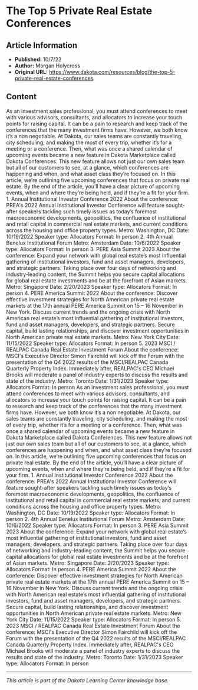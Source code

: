 # The Top 5 Private Real Estate Conferences

## Article Information
- **Published:** 10/7/22
- **Author:** Morgan Holycross
- **Original URL:** https://www.dakota.com/resources/blog/the-top-5-private-real-estate-conferences

## Content

As an investment sales professional, you must attend conferences to meet with various advisors, consultants, and allocators to increase your touch points for raising capital. It can be a pain to research and keep track of the conferences that the many investment firms have. However, we both know it’s a non negotiable. At Dakota, our sales teams are constantly traveling, city scheduling, and making the most of every trip, whether it’s for a meeting or a conference. Then, what was once a shared calendar of upcoming events became a new feature in Dakota Marketplace called Dakota Conferences. This new feature allows not just our own sales team but all of our customers to see, at a glance, which conferences are happening and when, and what asset class they’re focused on. In this article, we’re outlining five upcoming conferences that focus on private real estate. By the end of the article, you’ll have a clear picture of upcoming events, when and where they’re being held, and if they’re a fit for your firm. 1. Annual Institutional Investor Conference 2022 About the conference: PREA's 2022 Annual Institutional Investor Conference will feature sought-after speakers tackling such timely issues as today’s foremost macroeconomic developments, geopolitics, the confluence of institutional and retail capital in commercial real estate markets, and current conditions across the housing and office property types. Metro: Washington, DC Date: 10/19/2022 Speaker type: Allocators Format: In person 2. 4th Annual Benelux Institutional Forum Metro: Amsterdam Date: 10/6/2022 Speaker type: Allocators Format: In person 3. PERE Asia Summit 2023 About the conference: Expand your network with global real estate’s most influential gathering of institutional investors, fund and asset managers, developers, and strategic partners. Taking place over four days of networking and industry-leading content, the Summit helps you secure capital allocations for global real estate investments and be at the forefront of Asian markets. Metro: Singapore Date: 2/20/2023 Speaker type: Allocators Format: In person 4. PERE America Summit 2022 About the conference: Discover effective investment strategies for North American private real estate markets at the 17th annual PERE America Summit on 15 – 16 November in New York. Discuss current trends and the ongoing crisis with North American real estate’s most influential gathering of institutional investors, fund and asset managers, developers, and strategic partners. Secure capital, build lasting relationships, and discover investment opportunities in North American private real estate markets. Metro: New York City Date: 11/15/2022 Speaker type: Allocators Format: In person 5. 2023 MSCI / REALPAC Canada Real Estate Investment Forum About the conference: MSCI's Executive Director Simon Fairchild will kick off the Forum with the presentation of the Q4 2022 results of the MSCI/REALPAC Canada Quarterly Property Index. Immediately after, REALPAC's CEO Michael Brooks will moderate a panel of industry experts to discuss the results and state of the industry. Metro: Toronto Date: 1/31/2023 Speaker type: Allocators Format: In person As an investment sales professional, you must attend conferences to meet with various advisors, consultants, and allocators to increase your touch points for raising capital. It can be a pain to research and keep track of the conferences that the many investment firms have. However, we both know it’s a non negotiable. At Dakota, our sales teams are constantly traveling, city scheduling, and making the most of every trip, whether it’s for a meeting or a conference. Then, what was once a shared calendar of upcoming events became a new feature in Dakota Marketplace called Dakota Conferences. This new feature allows not just our own sales team but all of our customers to see, at a glance, which conferences are happening and when, and what asset class they’re focused on. In this article, we’re outlining five upcoming conferences that focus on private real estate. By the end of the article, you’ll have a clear picture of upcoming events, when and where they’re being held, and if they’re a fit for your firm. 1. Annual Institutional Investor Conference 2022 About the conference: PREA's 2022 Annual Institutional Investor Conference will feature sought-after speakers tackling such timely issues as today’s foremost macroeconomic developments, geopolitics, the confluence of institutional and retail capital in commercial real estate markets, and current conditions across the housing and office property types. Metro: Washington, DC Date: 10/19/2022 Speaker type: Allocators Format: In person 2. 4th Annual Benelux Institutional Forum Metro: Amsterdam Date: 10/6/2022 Speaker type: Allocators Format: In person 3. PERE Asia Summit 2023 About the conference: Expand your network with global real estate’s most influential gathering of institutional investors, fund and asset managers, developers, and strategic partners. Taking place over four days of networking and industry-leading content, the Summit helps you secure capital allocations for global real estate investments and be at the forefront of Asian markets. Metro: Singapore Date: 2/20/2023 Speaker type: Allocators Format: In person 4. PERE America Summit 2022 About the conference: Discover effective investment strategies for North American private real estate markets at the 17th annual PERE America Summit on 15 – 16 November in New York. Discuss current trends and the ongoing crisis with North American real estate’s most influential gathering of institutional investors, fund and asset managers, developers, and strategic partners. Secure capital, build lasting relationships, and discover investment opportunities in North American private real estate markets. Metro: New York City Date: 11/15/2022 Speaker type: Allocators Format: In person 5. 2023 MSCI / REALPAC Canada Real Estate Investment Forum About the conference: MSCI's Executive Director Simon Fairchild will kick off the Forum with the presentation of the Q4 2022 results of the MSCI/REALPAC Canada Quarterly Property Index. Immediately after, REALPAC's CEO Michael Brooks will moderate a panel of industry experts to discuss the results and state of the industry. Metro: Toronto Date: 1/31/2023 Speaker type: Allocators Format: In person

---

*This article is part of the Dakota Learning Center knowledge base.*